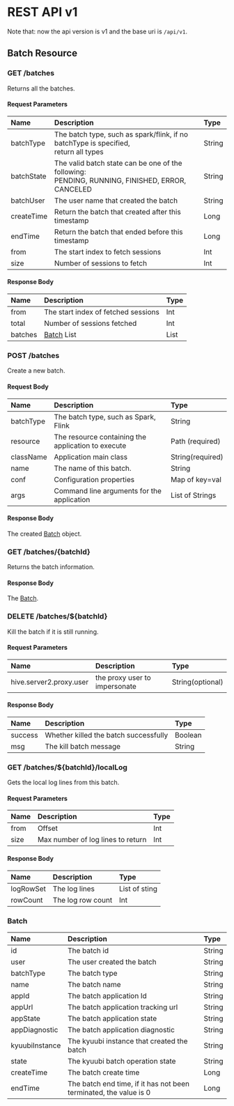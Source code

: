 <!--
 - Licensed to the Apache Software Foundation (ASF) under one or more
 - contributor license agreements.  See the NOTICE file distributed with
 - this work for additional information regarding copyright ownership.
 - The ASF licenses this file to You under the Apache License, Version 2.0
 - (the "License"); you may not use this file except in compliance with
 - the License.  You may obtain a copy of the License at
 -
 -   http://www.apache.org/licenses/LICENSE-2.0
 -
 - Unless required by applicable law or agreed to in writing, software
 - distributed under the License is distributed on an "AS IS" BASIS,
 - WITHOUT WARRANTIES OR CONDITIONS OF ANY KIND, either express or implied.
 - See the License for the specific language governing permissions and
 - limitations under the License.
 -->

# REST API v1

Note that: now the api version is v1 and the base uri is `/api/v1`.

## Batch Resource

### GET /batches

Returns all the batches.

#### Request Parameters

| Name       | Description                                                                                             | Type   |
| :--------- |:--------------------------------------------------------------------------------------------------------| :----- |
| batchType  | The batch type, such as spark/flink, if no batchType is specified,<br/> return all types                | String |
| batchState | The valid batch state can be one of the following:<br/> PENDING, RUNNING, FINISHED, ERROR, CANCELED     | String |
| batchUser  | The user name that created the batch                                                                    | String |
| createTime | Return the batch that created after this timestamp                                                      | Long   |
| endTime    | Return the batch that ended before this timestamp                                                       | Long   |
| from       | The start index to fetch sessions                                                                       | Int    |
| size       | Number of sessions to fetch                                                                             | Int    |

#### Response Body

| Name    | Description                         | Type |
| :------ | :---------------------------------- | :--- |
| from    | The start index of fetched sessions | Int  |
| total   | Number of sessions fetched          | Int  |
| batches | [Batch](#batch) List                | List |

### POST /batches

Create a new batch.

#### Request Body

| Name      | Description                                        | Type             |
| :-------- |:---------------------------------------------------|:-----------------|
| batchType | The batch type, such as Spark, Flink               | String           |
| resource  | The resource containing the application to execute | Path (required)  |
| className | Application main class                             | String(required) |
| name      | The name of this batch.                            | String           |
| conf      | Configuration properties                           | Map of key=val   |
| args      | Command line arguments for the application         | List of Strings  |

#### Response Body

The created [Batch](#batch) object.

### GET /batches/{batchId}

Returns the batch information.

#### Response Body

The [Batch](#batch).

### DELETE /batches/${batchId}

Kill the batch if it is still running.

#### Request Parameters

| Name                    | Description                   | Type             |
| :---------------------- | :---------------------------- | :--------------- |
| hive.server2.proxy.user | the proxy user to impersonate | String(optional) |

#### Response Body

| Name    | Description                           | Type    |
| :------ |:--------------------------------------| :------ |
| success | Whether killed the batch successfully | Boolean |
| msg     | The kill batch message                | String  |

### GET /batches/${batchId}/localLog

Gets the local log lines from this batch.

#### Request Parameters

| Name | Description                       | Type |
| :--- | :-------------------------------- | :--- |
| from | Offset                            | Int  |
| size | Max number of log lines to return | Int  |

#### Response Body

| Name      | Description       | Type          |
| :-------- | :---------------- |:--------------|
| logRowSet | The log lines     | List of sting |
| rowCount  | The log row count | Int           |

### Batch

| Name           | Description                                                       | Type   |
| :------------- |:------------------------------------------------------------------| :----- |
| id             | The batch id                                                      | String |
| user           | The user created the batch                                        | String |
| batchType      | The batch type                                                    | String |
| name           | The batch name                                                    | String |
| appId          | The batch application Id                                          | String |
| appUrl         | The batch application tracking url                                | String |
| appState       | The batch application state                                       | String |
| appDiagnostic  | The batch application diagnostic                                  | String |
| kyuubiInstance | The kyuubi instance that created the batch                        | String |
| state          | The kyuubi batch operation state                                  | String |
| createTime     | The batch create time                                             | Long   |
| endTime        | The batch end time, if it has not been terminated, the value is 0 | Long   |
